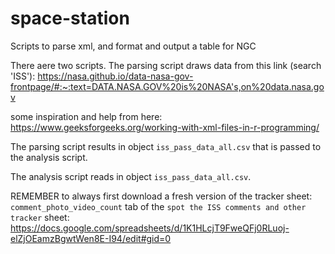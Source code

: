 # space-station
Scripts to parse xml, and format and output a table for NGC

There aere two scripts. The parsing script draws data from this link (search 'ISS'): https://nasa.github.io/data-nasa-gov-frontpage/#:~:text=DATA.NASA.GOV%20is%20NASA's,on%20data.nasa.gov

some inspiration and help from here: https://www.geeksforgeeks.org/working-with-xml-files-in-r-programming/

The parsing script results in object `iss_pass_data_all.csv` that is passed to the analysis script.     

The analysis script reads in object `iss_pass_data_all.csv`.     

REMEMBER to always first download a fresh version of the tracker sheet: `comment_photo_video_count` tab of the `spot the ISS comments and other tracker` sheet: https://docs.google.com/spreadsheets/d/1K1HLcjT9FweQFj0RLuoj-elZjOEamzBgwtWen8E-I94/edit#gid=0
